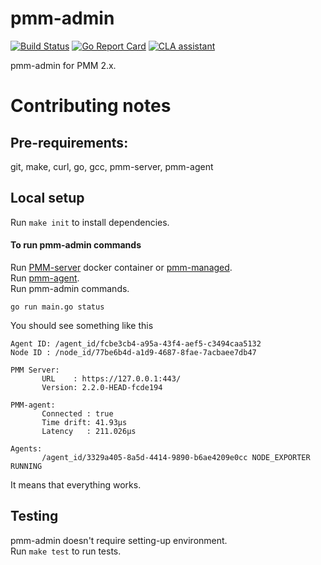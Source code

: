 # pmm-admin

[![Build Status](https://travis-ci.com/percona/pmm-admin.svg?branch=main)](https://travis-ci.com/percona/pmm-admin)
[![Go Report Card](https://goreportcard.com/badge/github.com/percona/pmm-admin)](https://goreportcard.com/report/github.com/percona/pmm-admin)
[![CLA assistant](https://cla-assistant.percona.com/readme/badge/percona/pmm-admin)](https://cla-assistant.percona.com/percona/pmm-admin)

pmm-admin for PMM 2.x.

# Contributing notes

## Pre-requirements:
git, make, curl, go, gcc, pmm-server, pmm-agent

## Local setup
Run `make init` to install dependencies.

#### To run pmm-admin commands
Run [PMM-server](https://github.com/percona/pmm) docker container or [pmm-managed](https://github.com/percona/pmm-managed).  
Run [pmm-agent](https://github.com/percona/pmm-agent).  
Run pmm-admin commands.
```shell script
go run main.go status
```

You should see something like this
 ```shell script
Agent ID: /agent_id/fcbe3cb4-a95a-43f4-aef5-c3494caa5132
Node ID : /node_id/77be6b4d-a1d9-4687-8fae-7acbaee7db47

PMM Server:
        URL    : https://127.0.0.1:443/
        Version: 2.2.0-HEAD-fcde194

PMM-agent:
        Connected : true
        Time drift: 41.93µs
        Latency   : 211.026µs

Agents:
        /agent_id/3329a405-8a5d-4414-9890-b6ae4209e0cc NODE_EXPORTER RUNNING
```
It means that everything works.

## Testing
pmm-admin doesn't require setting-up environment.  
Run `make test` to run tests. 
